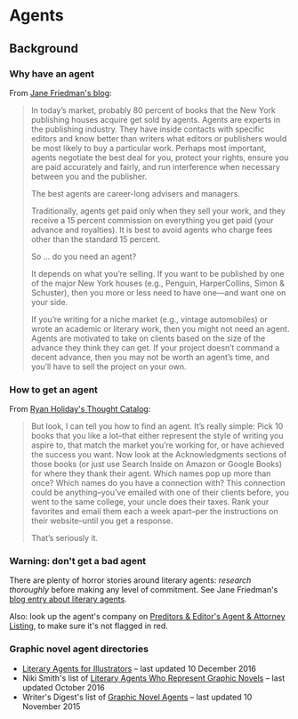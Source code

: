 # Agents

## Background

### Why have an agent

From [Jane Friedman's blog](https://janefriedman.com/find-literary-agent/):

> In today’s market, probably 80 percent of books that the New York publishing houses acquire get sold by agents. Agents are experts in the publishing industry. They have inside contacts with specific editors and know better than writers what editors or publishers would be most likely to buy a particular work. Perhaps most important, agents negotiate the best deal for you, protect your rights, ensure you are paid accurately and fairly, and run interference when necessary between you and the publisher.
> 
> The best agents are career-long advisers and managers.
> 
> Traditionally, agents get paid only when they sell your work, and they receive a 15 percent commission on everything you get paid (your advance and royalties). It is best to avoid agents who charge fees other than the standard 15 percent.
> 
> So … do you need an agent?
> 
> It depends on what you’re selling. If you want to be published by one of the major New York houses (e.g., Penguin, HarperCollins, Simon & Schuster), then you more or less need to have one—and want one on your side.
> 
> If you’re writing for a niche market (e.g., vintage automobiles) or wrote an academic or literary work, then you might not need an agent. Agents are motivated to take on clients based on the size of the advance they think they can get. If your project doesn’t command a decent advance, then you may not be worth an agent’s time, and you’ll have to sell the project on your own.

### How to get an agent

From [Ryan Holiday's Thought Catalog](http://thoughtcatalog.com/ryan-holiday/2014/07/how-to-get-a-book-agent/):

> But look, I can tell you how to find an agent. It’s really simple: Pick 10 books that you like a lot–that either represent the style of writing you aspire to, that match the market you’re working for, or have achieved the success you want. Now look at the Acknowledgments sections of those books (or just use Search Inside on Amazon or Google Books) for where they thank their agent. Which names pop up more than once? Which names do you have a connection with? This connection could be anything–you’ve emailed with one of their clients before, you went to the same college, your uncle does their taxes. Rank your favorites and email them each a week apart–per the instructions on their website–until you get a response.
> 
> That’s seriously it.

### Warning: don't get a bad agent

There are plenty of horror stories around literary agents: *research thoroughly* before making any level of commitment. See Jane Friedman's [blog entry about literary agents](https://janefriedman.com/find-literary-agent/).

Also: look up the agent's company on [Preditors & Editor's Agent & Attorney Listing](http://pred-ed.com/peala.ht), to make sure it's not flagged in red.

### Graphic novel agent directories

* [Literary Agents for Illustrators](https://illustratoragents.wordpress.com/) – last updated 10 December 2016
* Niki Smith's list of [Literary Agents Who Represent Graphic Novels](http://niki-smith.com/about/graphic-novel-agents/) – last updated October 2016
* Writer's Digest's list of [Graphic Novel Agents](http://www.writersdigest.com/editor-blogs/guide-to-literary-agents/graphic-novel-agents) – last updated 10 November 2015
